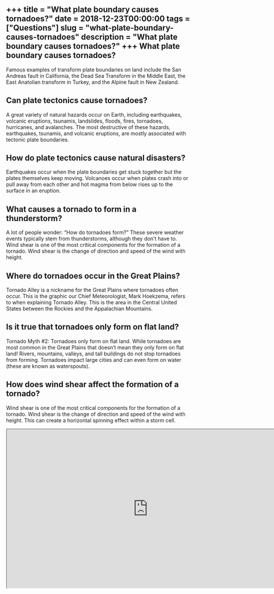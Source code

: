 +++
title = "What plate boundary causes tornadoes?"
date = 2018-12-23T00:00:00
tags = ["Questions"]
slug = "what-plate-boundary-causes-tornadoes"
description = "What plate boundary causes tornadoes?"
+++
What plate boundary causes tornadoes?
-------------------------------------

Famous examples of transform plate boundaries on land include the San Andreas fault in California, the Dead Sea Transform in the Middle East, the East Anatolian transform in Turkey, and the Alpine fault in New Zealand.

Can plate tectonics cause tornadoes?
------------------------------------

A great variety of natural hazards occur on Earth, including earthquakes, volcanic eruptions, tsunamis, landslides, floods, fires, tornadoes, hurricanes, and avalanches. The most destructive of these hazards, earthquakes, tsunamis, and volcanic eruptions, are mostly associated with tectonic plate boundaries.

How do plate tectonics cause natural disasters?
-----------------------------------------------

Earthquakes occur when the plate boundaries get stuck together but the plates themselves keep moving. Volcanoes occur when plates crash into or pull away from each other and hot magma from below rises up to the surface in an eruption.

What causes a tornado to form in a thunderstorm?
------------------------------------------------

A lot of people wonder: “How do tornadoes form?” These severe weather events typically stem from thunderstorms, although they don’t have to. Wind shear is one of the most critical components for the formation of a tornado. Wind shear is the change of direction and speed of the wind with height.

Where do tornadoes occur in the Great Plains?
---------------------------------------------

Tornado Alley is a nickname for the Great Plains where tornadoes often occur. This is the graphic our Chief Meteorologist, Mark Hoekzema, refers to when explaining Tornado Alley. This is the area in the Central United States between the Rockies and the Appalachian Mountains.

Is it true that tornadoes only form on flat land?
-------------------------------------------------

Tornado Myth #2: Tornadoes only form on flat land. While tornadoes are most common in the Great Plains that doesn’t mean they only form on flat land! Rivers, mountains, valleys, and tall buildings do not stop tornadoes from forming. Tornadoes impact large cities and can even form on water (these are known as waterspouts).

How does wind shear affect the formation of a tornado?
------------------------------------------------------

Wind shear is one of the most critical components for the formation of a tornado. Wind shear is the change of direction and speed of the wind with height. This can create a horizontal spinning effect within a storm cell.

<iframe allow="accelerometer; autoplay; clipboard-write; encrypted-media; gyroscope; picture-in-picture" allowfullscreen="" class="__youtube_prefs__  epyt-is-override  no-lazyload" data-no-lazy="1" data-origheight="433" data-origwidth="770" data-skipgform_ajax_framebjll="" height="433" id="_ytid_81064" loading="lazy" src="https://www.youtube.com/embed/3yD7jmHcdVc?enablejsapi=1&autoplay=0&cc_load_policy=0&cc_lang_pref=&iv_load_policy=1&loop=0&modestbranding=0&rel=1&fs=1&playsinline=0&autohide=2&theme=dark&color=red&controls=1&" title="YouTube player" width="770"></iframe>